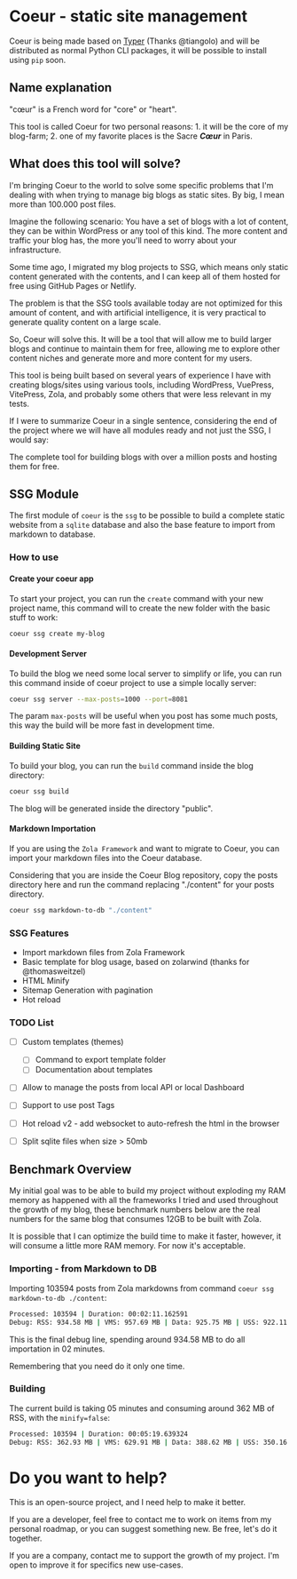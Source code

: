 # Coeur - static site management

Coeur is being made based on [Typer](https://typer.tiangolo.com/) (Thanks @tiangolo) and will be distributed as normal Python CLI packages, it will be possible to install using `pip` soon.

## Name explanation

"cœur" is a French word for "core" or "heart".

This tool is called Coeur for two personal reasons: 1. it will be the core of my blog-farm; 2. one of my favorite places is the Sacre ***Cœur*** in Paris.

## What does this tool will solve?

I'm bringing Coeur to the world to solve some specific problems that I'm dealing with when trying to manage big blogs as static sites. By big, I mean more than 100.000 post files.

Imagine the following scenario: You have a set of blogs with a lot of content, they can be within WordPress or any tool of this kind. The more content and traffic your blog has, the more you'll need to worry about your infrastructure.

Some time ago, I migrated my blog projects to SSG, which means only static content generated with the contents, and I can keep all of them hosted for free using GitHub Pages or Netlify.

The problem is that the SSG tools available today are not optimized for this amount of content, and with artificial intelligence, it is very practical to generate quality content on a large scale.

So, Coeur will solve this. It will be a tool that will allow me to build larger blogs and continue to maintain them for free, allowing me to explore other content niches and generate more and more content for my users.

This tool is being built based on several years of experience I have with creating blogs/sites using various tools, including WordPress, VuePress, VitePress, Zola, and probably some others that were less relevant in my tests.

If I were to summarize Coeur in a single sentence, considering the end of the project where we will have all modules ready and not just the SSG, I would say:

The complete tool for building blogs with over a million posts and hosting them for free.

## SSG Module

The first module of `coeur` is the `ssg` to be possible to build a complete static website from a `sqlite` database and also the base feature to import from markdown to database.

### How to use

#### Create your coeur app

To start your project, you can run the `create` command with your new project name, this command will to create the new folder with the basic stuff to work:

```sh
coeur ssg create my-blog
```

#### Development Server

To build the blog we need some local server to simplify or life, you can run this command inside of coeur project to use a simple locally server:

```sh
coeur ssg server --max-posts=1000 --port=8081
```

The param `max-posts` will be useful when you post has some much posts, this way the build will be more fast in development time.

#### Building Static Site

To build your blog, you can run the `build` command inside the blog directory:

```sh
coeur ssg build
```

The blog will be generated inside the directory "public".

#### Markdown Importation

If you are using the `Zola Framework` and want to migrate to Coeur, you can import your markdown files into the Coeur database.

Considering that you are inside the Coeur Blog repository, copy the posts directory here and run the command replacing "./content" for your posts directory.

```sh
coeur ssg markdown-to-db "./content"
```

### SSG Features

 * Import markdown files from Zola Framework
 * Basic template for blog usage, based on zolarwind (thanks for @thomasweitzel)
 * HTML Minify
 * Sitemap Generation with pagination
 * Hot reload
 
 ### TODO List

- [ ] Custom templates (themes)
    - [ ] Command to export template folder
    - [ ] Documentation about templates
- [ ] Allow to manage the posts from local API or local Dashboard
- [ ] Support to use post Tags
- [ ] Hot reload v2 - add websocket to auto-refresh the html in the browser
- [ ] Split sqlite files when size > 50mb


## Benchmark Overview

My initial goal was to be able to build my project without exploding my RAM memory as happened with all the frameworks I tried and used throughout the growth of my blog, these benchmark numbers below are the real numbers for the same blog that consumes 12GB to be built with Zola.

It is possible that I can optimize the build time to make it faster, however, it will consume a little more RAM memory. For now it's acceptable.

### Importing - from Markdown to DB
Importing 103594 posts from Zola markdowns from command `coeur ssg markdown-to-db ./content`:

```sh
Processed: 103594 | Duration: 00:02:11.162591
Debug: RSS: 934.58 MB | VMS: 957.69 MB | Data: 925.75 MB | USS: 922.11 MB | PSS: 923.16 MB | CPU: 71.00%
```

This is the final debug line, spending around 934.58 MB to do all importation in 02 minutes.

Remembering that you need do it only one time.

### Building

The current build is taking 05 minutes and consuming around 362 MB of RSS, with the `minify=false`:

```sh
Processed: 103594 | Duration: 00:05:19.639324
Debug: RSS: 362.93 MB | VMS: 629.91 MB | Data: 388.62 MB | USS: 350.16 MB | PSS: 351.26 MB | Processed: 103594 | CPU: 99.40%
```


# Do you want to help?

This is an open-source project, and I need help to make it better.

If you are a developer, feel free to contact me to work on items from my personal roadmap, or you can suggest something new. Be free, let's do it together.

If you are a company, contact me to support the growth of my project. I'm open to improve it for specifics new use-cases.